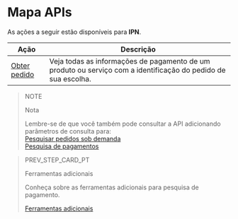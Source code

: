 # Mapa APIs

As ações a seguir estão disponíveis para **IPN**.

|Ação|Descrição|
|---|---|
|[Obter pedido](https://www.mercadopago[FAKER][URL][DOMAIN]/developers/pt/reference/merchant_orders/_merchant_orders_id/get)|Veja todas as informações de pagamento de um produto ou serviço com a identificação do pedido de sua escolha.|


> NOTE
>
> Nota
>
> Lembre-se de que você também pode consultar a API adicionando parâmetros de consulta para:
> <br>
> [Pesquisar pedidos sob demanda](https://www.mercadopago[FAKER][URL][DOMAIN]/developers/pt/guides/notifications/ipn/troubleshooting)
> <br>
> [Pesquisa de pagamentos](https://www.mercadopago[FAKER][URL][DOMAIN]/developers/pt/guides/notifications/ipn/additional-tools)

> PREV_STEP_CARD_PT
>
> Ferramentas adicionais
>
> Conheça sobre as ferramentas adicionais para pesquisa de pagamento.
>
> [Ferramentas adicionais](https://www.mercadopago[FAKER][URL][DOMAIN]/developers/pt/guides/notifications/ipn/additional-tools)

